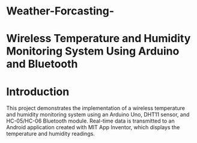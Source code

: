 # Weather-Forcasting-<br/>
# Wireless Temperature and Humidity Monitoring System Using Arduino and Bluetooth <br/>
# Introduction <br/>
This project demonstrates the implementation of a wireless temperature and humidity monitoring system using an Arduino Uno, DHT11 sensor, and HC-05/HC-06 Bluetooth module. Real-time data is transmitted to an Android application created with MIT App Inventor, which displays the temperature and humidity readings.
